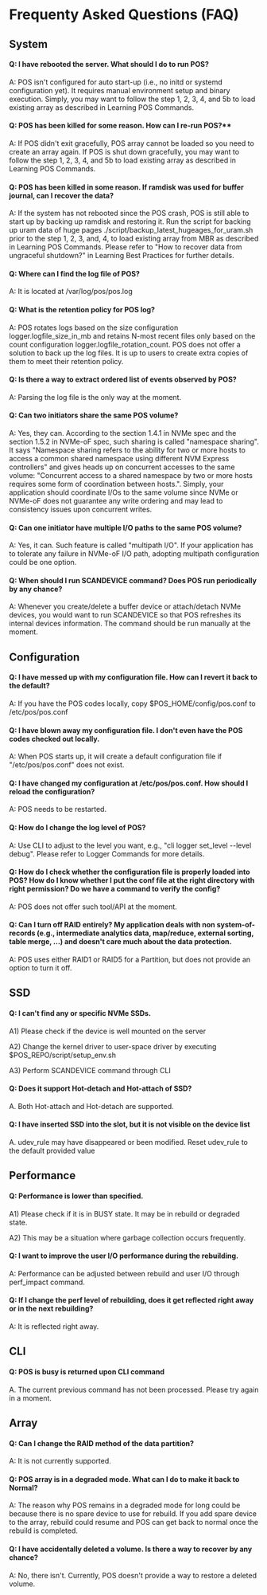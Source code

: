 # Frequenty Asked Questions (FAQ)
## System
#### Q: I have rebooted the server. What should I do to run POS?

A: POS isn't configured for auto start-up (i.e., no initd or systemd configuration yet). It requires manual environment setup and binary execution. Simply, you may want to follow the step 1, 2, 3, 4, and 5b to load existing array as described in Learning POS Commands. 



#### Q: POS has been killed for some reason. How can I re-run POS?**

A: If POS didn't exit gracefully, POS array cannot be loaded so you need to create an array again. If POS is shut down gracefully, you may want to follow the step 1, 2, 3, 4, and 5b to load existing array as described in Learning POS Commands.



#### Q: POS has been killed in some reason. If ramdisk was used for buffer journal, can I recover the data?

A: If the system has not rebooted since the POS crash, POS is still able to start up by backing up ramdisk and restoring it. Run the script for backing up uram data of huge pages ./script/backup_latest_hugeages_for_uram.sh prior to the step 1, 2, 3, and, 4, to load existing array from MBR as described in Learning POS Commands. Please refer to "How to recover data from ungraceful shutdown?" in Learning Best Practices for further details.



#### Q: Where can I find the log file of POS?

A: It is located at /var/log/pos/pos.log



#### Q: What is the retention policy for POS log?

A: POS rotates logs based on the size configuration logger.logfile_size_in_mb and retains N-most recent files only based on the count configuration logger.logfile_rotation_count. POS does not offer a solution to back up the log files. It is up to users to create extra copies of them to meet their retention policy. 



#### Q: Is there a way to extract ordered list of events observed by POS?

A: Parsing the log file is the only way at the moment. 



#### Q: Can two initiators share the same POS volume? 

A: Yes, they can. According to the section 1.4.1 in NVMe spec and the section 1.5.2 in NVMe-oF spec, such sharing is called "namespace sharing". It says "Namespace sharing refers to the ability for two or more hosts to access a common shared namespace using different NVM Express controllers" and gives heads up on concurrent accesses to the same volume: "Concurrent access to a shared namespace by two or more hosts requires some form of coordination between hosts.". Simply, your application should coordinate I/Os to the same volume since NVMe or NVMe-oF does not guarantee any write ordering and may lead to consistency issues upon concurrent writes. 



#### Q: Can one initiator have multiple I/O paths to the same POS volume?

A: Yes, it can. Such feature is called "multipath I/O". If your application has to tolerate any failure in NVMe-oF I/O path, adopting multipath configuration could be one option. 



#### Q: When should I run SCANDEVICE command? Does POS run periodically by any chance?

A: Whenever you create/delete a buffer device or attach/detach NVMe devices, you would want to run SCANDEVICE so that POS refreshes its internal devices information. The command should be run manually at the moment.



## Configuration
#### Q: I have messed up with my configuration file. How can I revert it back to the default?

A: If you have the POS codes locally, copy $POS_HOME/config/pos.conf to /etc/pos/pos.conf



#### Q: I have blown away my configuration file. I don't even have the POS codes checked out locally.

A: When POS starts up, it will create a default configuration file if "/etc/pos/pos.conf" does not exist.



#### Q: I have changed my configuration at /etc/pos/pos.conf. How should I reload the configuration?

A: POS needs to be restarted. 



#### Q: How do I change the log level of POS?

A: Use CLI to adjust to the level you want, e.g., "cli logger set_level --level debug". Please refer to Logger Commands for more details. 



#### Q: How do I check whether the configuration file is properly loaded into POS? How do I know whether I put the conf file at the right directory with right permission? Do we have a command to verify the config?

A: POS does not offer such tool/API at the moment.



#### Q: Can I turn off RAID entirely? My application deals with non system-of-records (e.g., intermediate analytics data, map/reduce, external sorting, table merge, ...) and doesn't care much about the data protection.

A: POS uses either RAID1 or RAID5 for a Partition, but does not provide an option to turn it off. 



## SSD
#### Q: I can't find any or specific NVMe SSDs.

A1) Please check if the device is well mounted on the server

A2) Change the kernel driver to user-space driver by executing $POS_REPO/script/setup_env.sh 

A3) Perform SCANDEVICE command through CLI



#### Q: Does it support Hot-detach and Hot-attach of SSD?

A. Both Hot-attach and Hot-detach are supported.



#### Q: I have inserted SSD into the slot, but it is not visible on the device list

A. udev_rule may have disappeared or been modified. Reset udev_rule to the default provided value



## Performance
#### Q: Performance is lower than specified.

A1) Please check if it is in BUSY state. It may be in rebuild or degraded state.

A2) This may be a situation where garbage collection occurs frequently.



#### Q: I want to improve the user I/O performance during the rebuilding.

A: Performance can be adjusted between rebuild and user I/O through perf_impact command.



#### Q: If I change the perf level of rebuilding, does it get reflected right away or in the next rebuilding?

A: It is reflected right away. 



## CLI
#### Q: POS is busy is returned upon CLI command

A. The current previous command has not been processed. Please try again in a moment.



## Array
#### Q: Can I change the RAID method of the data partition?

A: It is not currently supported.



#### Q: POS array is in a degraded mode. What can I do to make it back to Normal?

A: The reason why POS remains in a degraded mode for long could be because there is no spare device to use for rebuild. If you add spare device to the array, rebuild could resume and POS can get back to normal once the rebuild is completed. 



#### Q: I have accidentally deleted a volume. Is there a way to recover by any chance?

A: No, there isn't. Currently, POS doesn't provide a way to restore a deleted volume. 